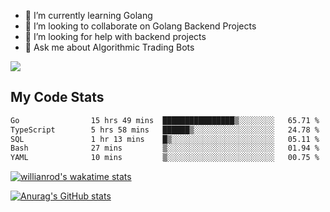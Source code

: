 
- 🌱 I’m currently learning Golang
- 👯 I’m looking to collaborate on Golang Backend Projects
- 🤔 I’m looking for help with backend projects
- 💬 Ask me about Algorithmic Trading Bots

![](https://github-profile-trophy.vercel.app/?username=kevinbarrero)

## My Code Stats

<!--START_SECTION:waka-->

```txt
Go                15 hrs 49 mins  ████████████████▒░░░░░░░░   65.71 %
TypeScript        5 hrs 58 mins   ██████▒░░░░░░░░░░░░░░░░░░   24.78 %
SQL               1 hr 13 mins    █▒░░░░░░░░░░░░░░░░░░░░░░░   05.11 %
Bash              27 mins         ▒░░░░░░░░░░░░░░░░░░░░░░░░   01.94 %
YAML              10 mins         ▒░░░░░░░░░░░░░░░░░░░░░░░░   00.75 %
```

<!--END_SECTION:waka-->

[![willianrod's wakatime stats](https://github-readme-stats.vercel.app/api/wakatime?username=holdandup&layout=compact&theme=react&custom_title=Wakatime%20All%20Time%20Stats&langs_count=8)](https://github.com/anuraghazra/github-readme-stats)

[![Anurag's GitHub stats](https://github-readme-stats.vercel.app/api?username=Kevinbarrero)](https://github.com/anuraghazra/github-readme-stats)




